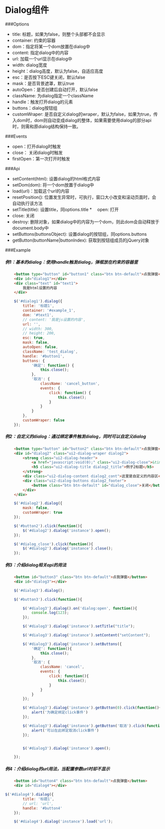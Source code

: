 Dialog组件
=======================

###Options

*   title: 标题，如果为false，则整个头部都不会显示
*   container: 约束的容器
*   dom：指定将某一个dom放置在dialog中
*   content: 指定dialog中的内容
*   url: 加载一个url显示在dialog中
*   width: dialog宽度
*   height：dialog高度，默认为false，自适应高度
*   esc：是否按下ESC键关闭，默认false
*   mask：是否背景遮罩，默认true
*   autoOpen：是否创建后自动打开，默认false
*   className: 为dialog指定一个className
*   handle：触发打开dialog的元素
*   buttons：dialog按钮组
*   customWraper: 是否自定义dialog的wraper，默认为false，如果为true，传入dom时，dom则自动变成dialog的整体，如果需要使用dialog的部分api时，则需和原dialog结构保持一致。


###Events

*   open：打开dialog时触发
*   close： 关闭dialog时触发
*   firstOpen：第一次打开时触发
 

###Api

*   setContent(html): 设置dialog的html格式内容
*   setDom(dom): 将一个dom放置于dialog中
*   load(url)：加载这个url的内容
*   resetPosition(): 位置发生异常时，可执行，窗口大小改变和滚动页面时，会自动执行该方法
*   setTitle(title): 设置title，同options.title
*　 open: 打开
*   close: 关闭
*   destroy: 删除对象，如果dialog中的内容为一个dom，则此dom会自动释放于document.body中
*   setButtons(buttonsObject): 设置dialog的按钮组，同options.buttons
*   getButton(buttonName|buttonIndex): 获取到按钮组成员的jQuery对象


###Example

##### 例1：基本的dialog：使用handle触发dialog，弹框放在约束的容器里

```html
	<button type="button" id="button1" class="btn btn-default">点我弹窗</button>
    <div id="dialog1"></div>
    <div class="text" id="text1">
        我是html设置的内容
    </div>
```
```js
	$('#dialog1').dialog({
        title: '标题1',
        container: '#example_1',
        dom: '#text1',
        // content: '我是js设置的内容',
        url: '',
        // width: 300,
        // height: 200,
        esc: true,
        mask: false,
        autoOpen: false,
        className: 'test_dialog',
        handle: '#button1',
        buttons: {
            '确定': function() {
                this.close();
            },
            '取消': {
                className: 'cancel_button',
                events: {
                    click: function() {
                        this.close();
                    }
                }
            }
        },
        customWraper: false
    });
```

##### 例2：自定义的dialog：通过绑定事件触发dialog，同时可以自定义dialog

```html
	<button type="button" id="button2" class="btn btn-default">点我弹窗</button>
    <div id="dialog2" class="ui2-dialog-wraper dialog2">
        <strong class="ui2-dialog-header">
	        <a href="javascript:void(0);" class="ui2-dialog-close">&times;</a>
	        <h5 class="ui2-dialog-title dialog2_title">例子2标题</h5>
	    </strong>
        <div class="ui2-dialog-content dialog2_cont">这里是自定义的内容区</div>
        <div class="ui2-dialog-buttons dialog2_footer">
        	<button class="btn btn-default" id="dialog_close">关闭</button>
        </div>
    </div>
```

```js
	$('#dialog2').dialog({
        mask: false,
	    customWraper: true
	});

	$('#button2').click(function(){
		$('#dialog2').dialog('instance').open();
	});

	$('#dialog_close').click(function(){
		$('#dialog2').dialog('instance').close();
	});

```


##### 例3：介绍dialog相关api的用法

```html
	<button id="button3" class="btn btn-default">点我弹窗</button>
    <div id="dialog3"></div>
```

```js
	$('#dialog3').dialog();

	$('#button3').click(function(){

		$('#dialog3').dialog().on('dialog:open', function(){
		    console.log(123);
		});

		$('#dialog3').dialog('instance').setTitle("title");

		$('#dialog3').dialog('instance').setContent("setContent");

		$('#dialog3').dialog('instance').setButtons({
		    '确定': function(){
	            this.close();
		    },
		    '取消': {
		        className: 'cancel',
		        events: {
		            click: function(){
		                this.close();
		            }
		        }
		    }
		});

		$('#dialog3').dialog('instance').getButton(0).click(function(){
		    alert('为确定绑定click事件')
		});

		$('#dialog3').dialog('instance').getButton('取消').click(function(){
		    alert('可以在此绑定取消click事件')
		});


		$('#dialog3').dialog('instance').open();

	});
```

##### 例4：介绍dialog的url用法，当配置参数url时却不显示

```html
	<button id="button4" class="btn btn-default">点我弹窗</button>
    <div id="dialog4"></div>
```

```js
$('#dialog4').dialog({
        title: '标题1',
        // url: 'url',
		handle: '#button4'
	});

	$('#dialog4').dialog('instance').load('url');
```


